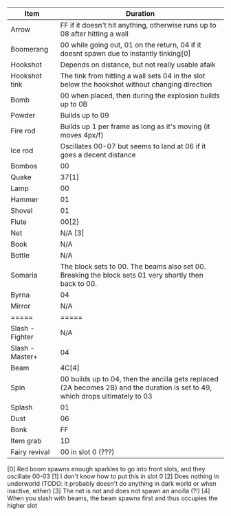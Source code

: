 | Item  | Duration |
| ----  | -------- |
| Arrow           | FF if it doesn't hit anything, otherwise runs up to 08 after hitting a wall |
| Boomerang       | 00 while going out, 01 on the return, 04 if it doesnt spawn due to instantly tinking[0] |
| Hookshot        | Depends on distance, but not really usable afaik |
| Hookshot tink   | The tink from hitting a wall sets 04 in the slot below the hookshot without changing direction |
| Bomb            | 00 when placed, then during the explosion builds up to 0B |
| Powder          | Builds up to 09 |
| Fire rod        | Builds up 1 per frame as long as it's moving (it moves 4px/f) |
| Ice rod         | Oscillates 00-07 but seems to land at 06 if it goes a decent distance |
| Bombos          | 00 |
| Quake           | 37[1] |
| Lamp            | 00 |
| Hammer          | 01 |
| Shovel          | 01 |
| Flute           | 00[2] |
| Net             | N/A [3] |
| Book            | N/A |
| Bottle          | N/A |
| Somaria         | The block sets to 00. The beams also set 00. Breaking the block sets 01 very shortly then back to 00. |
| Byrna           | 04 |
| Mirror          | N/A |
| =====           | ===== |
| Slash - Fighter | N/A |
| Slash - Master+ | 04 |
| Beam            | 4C[4] |
| Spin            | 00 builds up to 04, then the ancilla gets replaced (2A becomes 2B) and the duration is set to 49, which drops ultimately to 03 |
| Splash          | 01 |
| Dust            | 06 | 
| Bonk            | FF |
| Item grab       | 1D |
| Fairy revival   | 00 in slot 0 (???) |


[0] Red boom spawns enough sparkles to go into front slots, and they oscillate 00-03
[1] I don't know how to put this in slot 0
[2] Does nothing in underworld (TODO: it probably doesn't do anything in dark world or when inactive, either)
[3] The net is not and does not spawn an ancilla (?!)
[4] When you slash with beams, the beam spawns first and thus occupies the higher slot
